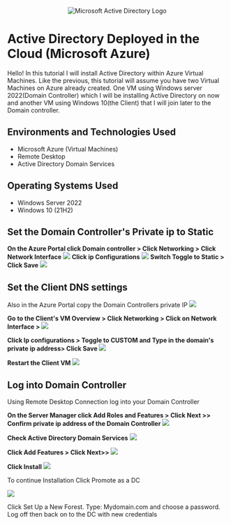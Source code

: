 <p align="center">
<img src="https://i.imgur.com/HPRl0Uw.png" alt="Microsoft Active Directory Logo"/>
</p>

<h1>Active Directory Deployed in the Cloud (Microsoft Azure)</h1>
Hello! In this tutorial I will install Active Directory within Azure Virtual Machines. Like the previous, this tutorial will assume you have two Virtual Machines on Azure already created. One VM using Windows server 2022(Domain Controller) which I will be installing Active Directory on now and another VM using Windows 10(the Client) that I will join later to the Domain controller. <br />

<h2>Environments and Technologies Used</h2>

- Microsoft Azure (Virtual Machines)
- Remote Desktop
- Active Directory Domain Services

<h2>Operating Systems Used </h2>

- Windows Server 2022
- Windows 10 (21H2)

<h2> Set the Domain Controller's Private ip to Static</h2>
<b> On the Azure Portal click Domain controller > Click Networking > Click  Network Interface</b>
<img src="https://i.imgur.com/9DlbGza.png">
<b>Click ip Configurations</b>
<img src="https://imgur.com/Xs71iST.png">
<b>Switch Toggle to Static > Click Save</b>
<img src="https://i.imgur.com/Lq6jVwr.png">

<h2> Set the Client DNS settings</h2>
<p> Also in the Azure Portal copy the Domain Controllers private IP
<img src="https://i.imgur.com/UPzntYa.png">

<b>Go to the Client's VM Overview > Click Networking > Click on Network Interface > </b>
<img src="https://imgur.com/Lxk4gSf.png">

<b>Click Ip configurations > Toggle to CUSTOM and Type in the domain's private ip address> Click Save</b>
<img src="https://i.imgur.com/ERVrOgU.png">

<b>Restart the Client VM</b>
<img src="https://imgur.com/sgSfpHN.png">

<h2> Log into Domain Controller </h2>
<P>Using Remote Desktop Connection log into your Domain Controller<P/>
<b>On the Server Manager click Add Roles and Features > Click Next >> Confirm private ip address of the Domain Controller </b>
<img src="https://imgur.com/cPd0uAR.png">

<b>Check Active Directory Domain Services</b>
<img src="https://i.imgur.com/J82rwBq.png">

<b>Click Add Features > Click Next>> </b>
<img src="https://i.imgur.com/XxfA8EI.png">

<b>Click Install</b>
<img src="https://i.imgur.com/s40t1Hw.png">

<p> To continue Installation Click Promote as a DC<p/>

<img src="https://i.imgur.com/Qfha5Cd.png">

<p> Click Set Up a New Forest. Type: Mydomain.com and choose a password. Log off then back on to the DC with new credentials <p/>
